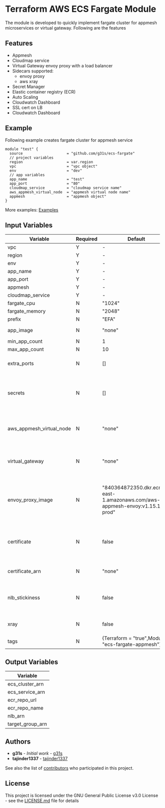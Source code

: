 # Terraform AWS ECS Fargate Module

The module is developed to quickly implement fargate cluster for appmesh microservices or virtual gateway. Following are the features

## Features
- Appmesh 
- Cloudmap service
- Virtual Gateway envoy proxy with a load balancer
- Sidecars supported:
  - envoy proxy
  - aws xray
- Secret Manager
- Elastic container registry (ECR)
- Auto Scaling
- Cloudwatch Dashboard
- SSL cert on LB
- Cloudwatch Dashboard

## Example
Following example creates fargate cluster for appmesh service
```
module "test" {
  source            		= "github.com/g31s/ecs-fargate"
  // project variables
  region            		= var.region
  vpc               		= "vpc object"
  env               		= "dev"
  // app variables
  app_name          		= "test"
  app_port          		= "80"
  cloudmap_service  		= "cloudmap service name"
  aws_appmesh_virtual_node 	= "appmesh virtual node name"
  appmesh           		= "appmesh object"
}
```
More examples: [Examples](./examples/)

## Input Variables
|   Variable  	              |    Required		| 	 Default	| 	   Type	 	|	   Info	 	|    Example    |
| -------------               | ------------- 	| ------------- | ------------- | ------------- | ------------- |
| vpc 		              	  | 	    Y 		| 	    -	 	|	  object 	| 	    -	 	|	module.vpc from terraform vpc module will be one example |
| region 	              	  | 	    Y 		| 	    -	 	|	  string 	| 	    -	 	|	"us-east-1" |
| env 		              	  | 	    Y 		| 	    -	 	|	  string 	| 	    -	 	|	"dev" |
| app_name 	                  | 	    Y 		| 	    -	 	|	  string 	| 	    -	 	|	"test" |
| app_port 	              	  | 	    Y 		| 	    -	 	|	  string 	| 	    -	 	|	"80" |
| appmesh 	              	  | 	    Y 		| 	    -	 	|	  object 	| 	    -	 	|	aws_appmesh_mesh.main |
| cloudmap_service            | 	   	Y 		| 	    -	 	|	  object 	| 	    -	 	|	aws_service_discovery_private_dns_namespace.main |
| fargate_cpu                 | 	   	N 		| 	  "1024"	|	  string 	| 	    -	 	|	"2048" |              
| fargate_memory              | 	   	N 		| 	  "2048"	|	  string 	| 	    -	 	|	"4096" |              
| prefix 		              | 	    N 		| 	  "EFA"	 	|	  string 	| 	    -	 	|	"AGT" |
| app_image 	              | 	    N 		| 	  "none"	|	  string 	| Default will create ECR	 	|	"nginx:1.13.9-alpine" |
| min_app_count               | 	   	N 		| 	    1	 	|	  number 	| 	    -	 	|	1 |
| max_app_count               |       N     |      10   |   number  |       -   | 100 |
| extra_ports 	              | 	   	N 		| 	    []	 	|  list(string)	| Open extra port in task definition	 	|	["443","542"] |
| secrets 	              	  | 	   	N 		| 	    []	 	|  list(object) | Will add IAM permissions and secrets to task definition |	[aws_secretsmanager_secret.main.usernamer,aws_secretsmanager_secret.main.password]|
| aws_appmesh_virtual_node 	  | 	   	N 		| 	  "none"	|	  string 	| virtual node or virtual gateway must be present|aws_appmesh_virtual_node.main.name |
| virtual_gateway             | 	   	N 		| 	  "none"	|	  string 	| virtual node or virtual gateway must be present|"test_virtual_gateway" |
| envoy_proxy_image           | 	   	N 		|"840364872350.dkr.ecr.us-east-1.amazonaws.com/aws-appmesh-envoy:v1.15.1.0-prod"|string|work for all regions except: me-south-1, ap-east-1, and eu-south-1  |me-south-1 : "772975370895.dkr.ecr.me-south-1.amazonaws.com/aws-appmesh-envoy:v1.15.1.0-prod" |
| certificate                 | 	   	N 		| 	  false 	|	  bool 	| make sure to set this to true if providing certificate arn |	true |
| certificate_arn             |       N     |     "none"  |   string  |set certificate on LB| aws_acm_certificate.privateCA.arn |
| nlb_stickiness              | 	   	N 		| 	   false	|	  bool 		|enable stickiness for network load balancer|	true |
| xray			              | 	   	N 		| 	   false	|	  bool 		|add xray daemon as sidecar	 	|	true |
| tags               		  | 	   	N 		|{Terraform = "true",Module    = "ecs-fargate-appmesh"}	 |	  map(string) 	| 	    -	 	|	{name = "test"} |

## Output Variables
|   Variable  	   | 
| -------------    |
| ecs_cluster_arn  | 
| ecs_service_arn  |
| ecr_repo_url 	   |
| ecr_repo_name    |
| nlb_arn 		   |
| target_group_arn |

## Authors

* **g31s** - *Initial work* - [g31s](https://github.com/g31s)
* **tajinder1337** - [tajinder1337](https://github.com/tajinder1337)  

See also the list of [contributors](https://github.com/g31s/ecs-fargate/contributors) who participated in this project.

## License

This project is licensed under the GNU General Public License v3.0 License - see the [LICENSE.md](LICENSE.md) file for details